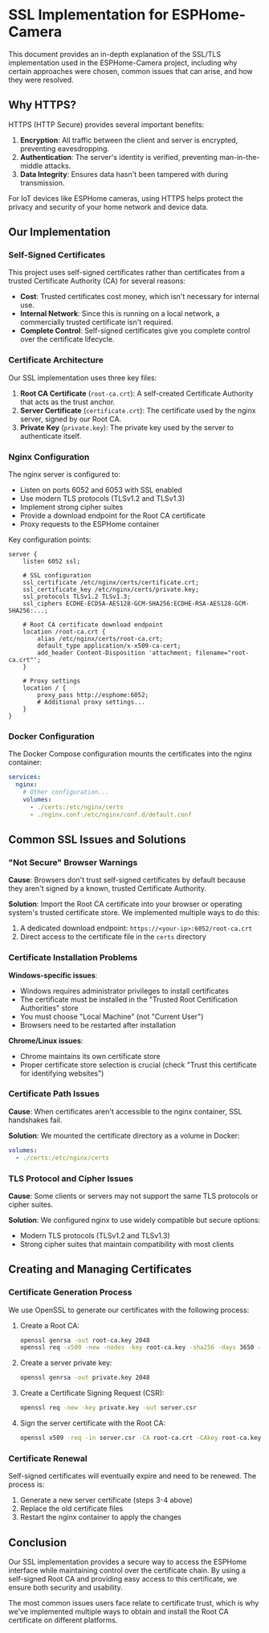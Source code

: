# SSL Implementation for ESPHome-Camera

This document provides an in-depth explanation of the SSL/TLS implementation used in the ESPHome-Camera project, including why certain approaches were chosen, common issues that can arise, and how they were resolved.

## Why HTTPS?

HTTPS (HTTP Secure) provides several important benefits:

1. **Encryption**: All traffic between the client and server is encrypted, preventing eavesdropping.
2. **Authentication**: The server's identity is verified, preventing man-in-the-middle attacks.
3. **Data Integrity**: Ensures data hasn't been tampered with during transmission.

For IoT devices like ESPHome cameras, using HTTPS helps protect the privacy and security of your home network and device data.

## Our Implementation

### Self-Signed Certificates

This project uses self-signed certificates rather than certificates from a trusted Certificate Authority (CA) for several reasons:

- **Cost**: Trusted certificates cost money, which isn't necessary for internal use.
- **Internal Network**: Since this is running on a local network, a commercially trusted certificate isn't required.
- **Complete Control**: Self-signed certificates give you complete control over the certificate lifecycle.

### Certificate Architecture

Our SSL implementation uses three key files:

1. **Root CA Certificate** (`root-ca.crt`): A self-created Certificate Authority that acts as the trust anchor.
2. **Server Certificate** (`certificate.crt`): The certificate used by the nginx server, signed by our Root CA.
3. **Private Key** (`private.key`): The private key used by the server to authenticate itself.

### Nginx Configuration

The nginx server is configured to:
- Listen on ports 6052 and 6053 with SSL enabled
- Use modern TLS protocols (TLSv1.2 and TLSv1.3)
- Implement strong cipher suites
- Provide a download endpoint for the Root CA certificate
- Proxy requests to the ESPHome container

Key configuration points:
```nginx
server {
    listen 6052 ssl;
    
    # SSL configuration
    ssl_certificate /etc/nginx/certs/certificate.crt;
    ssl_certificate_key /etc/nginx/certs/private.key;
    ssl_protocols TLSv1.2 TLSv1.3;
    ssl_ciphers ECDHE-ECDSA-AES128-GCM-SHA256:ECDHE-RSA-AES128-GCM-SHA256:...;
    
    # Root CA certificate download endpoint
    location /root-ca.crt {
        alias /etc/nginx/certs/root-ca.crt;
        default_type application/x-x509-ca-cert;
        add_header Content-Disposition 'attachment; filename="root-ca.crt"';
    }
    
    # Proxy settings
    location / {
        proxy_pass http://esphome:6052;
        # Additional proxy settings...
    }
}
```

### Docker Configuration

The Docker Compose configuration mounts the certificates into the nginx container:

```yaml
services:
  nginx:
    # Other configuration...
    volumes:
      - ./certs:/etc/nginx/certs
      - ./nginx.conf:/etc/nginx/conf.d/default.conf
```

## Common SSL Issues and Solutions

### "Not Secure" Browser Warnings

**Cause**: Browsers don't trust self-signed certificates by default because they aren't signed by a known, trusted Certificate Authority.

**Solution**: Import the Root CA certificate into your browser or operating system's trusted certificate store. We implemented multiple ways to do this:

1. A dedicated download endpoint: `https://<your-ip>:6052/root-ca.crt`
2. Direct access to the certificate file in the `certs` directory

### Certificate Installation Problems

**Windows-specific issues**:
- Windows requires administrator privileges to install certificates
- The certificate must be installed in the "Trusted Root Certification Authorities" store
- You must choose "Local Machine" (not "Current User")
- Browsers need to be restarted after installation

**Chrome/Linux issues**:
- Chrome maintains its own certificate store
- Proper certificate store selection is crucial (check "Trust this certificate for identifying websites")

### Certificate Path Issues

**Cause**: When certificates aren't accessible to the nginx container, SSL handshakes fail.

**Solution**: We mounted the certificate directory as a volume in Docker:
```yaml
volumes:
  - ./certs:/etc/nginx/certs
```

### TLS Protocol and Cipher Issues

**Cause**: Some clients or servers may not support the same TLS protocols or cipher suites.

**Solution**: We configured nginx to use widely compatible but secure options:
- Modern TLS protocols (TLSv1.2 and TLSv1.3)
- Strong cipher suites that maintain compatibility with most clients

## Creating and Managing Certificates

### Certificate Generation Process

We use OpenSSL to generate our certificates with the following process:

1. Create a Root CA:
   ```bash
   openssl genrsa -out root-ca.key 2048
   openssl req -x509 -new -nodes -key root-ca.key -sha256 -days 3650 -out root-ca.crt
   ```

2. Create a server private key:
   ```bash
   openssl genrsa -out private.key 2048
   ```

3. Create a Certificate Signing Request (CSR):
   ```bash
   openssl req -new -key private.key -out server.csr
   ```

4. Sign the server certificate with the Root CA:
   ```bash
   openssl x509 -req -in server.csr -CA root-ca.crt -CAkey root-ca.key -CAcreateserial -out certificate.crt -days 365 -sha256
   ```

### Certificate Renewal

Self-signed certificates will eventually expire and need to be renewed. The process is:

1. Generate a new server certificate (steps 3-4 above)
2. Replace the old certificate files
3. Restart the nginx container to apply the changes

## Conclusion

Our SSL implementation provides a secure way to access the ESPHome interface while maintaining control over the certificate chain. By using a self-signed Root CA and providing easy access to this certificate, we ensure both security and usability.

The most common issues users face relate to certificate trust, which is why we've implemented multiple ways to obtain and install the Root CA certificate on different platforms. 